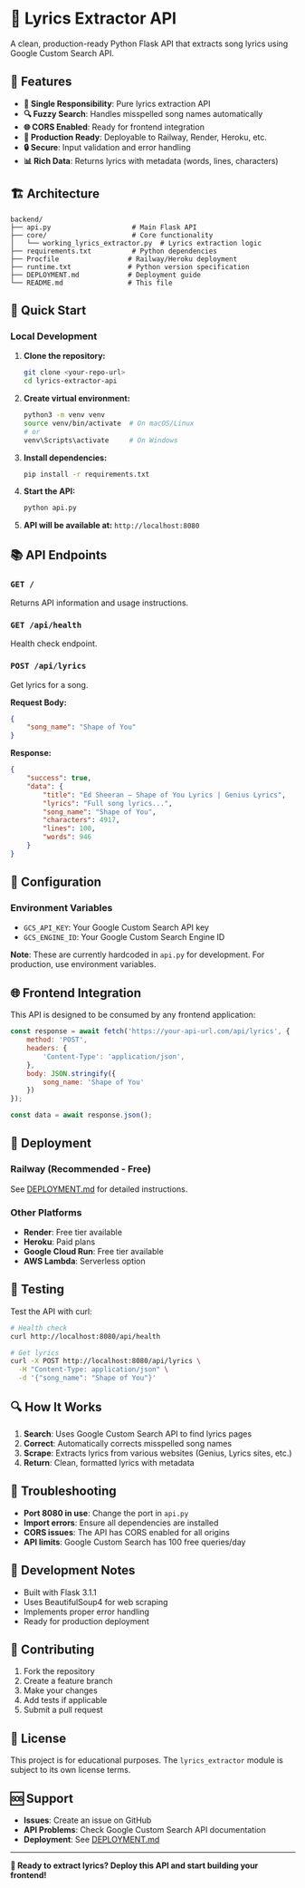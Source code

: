# 🎵 Lyrics Extractor API

A clean, production-ready Python Flask API that extracts song lyrics using Google Custom Search API.

## 🌟 Features

- **🎯 Single Responsibility**: Pure lyrics extraction API
- **🔍 Fuzzy Search**: Handles misspelled song names automatically
- **🌐 CORS Enabled**: Ready for frontend integration
- **📱 Production Ready**: Deployable to Railway, Render, Heroku, etc.
- **🔒 Secure**: Input validation and error handling
- **📊 Rich Data**: Returns lyrics with metadata (words, lines, characters)

## 🏗️ Architecture

```
backend/
├── api.py                    # Main Flask API
├── core/                     # Core functionality
│   └── working_lyrics_extractor.py  # Lyrics extraction logic
├── requirements.txt          # Python dependencies
├── Procfile                 # Railway/Heroku deployment
├── runtime.txt              # Python version specification
├── DEPLOYMENT.md            # Deployment guide
└── README.md                # This file
```

## 🚀 Quick Start

### Local Development

1. **Clone the repository:**
   ```bash
   git clone <your-repo-url>
   cd lyrics-extractor-api
   ```

2. **Create virtual environment:**
   ```bash
   python3 -m venv venv
   source venv/bin/activate  # On macOS/Linux
   # or
   venv\Scripts\activate     # On Windows
   ```

3. **Install dependencies:**
   ```bash
   pip install -r requirements.txt
   ```

4. **Start the API:**
   ```bash
   python api.py
   ```

5. **API will be available at:** `http://localhost:8080`

## 📚 API Endpoints

### `GET /`
Returns API information and usage instructions.

### `GET /api/health`
Health check endpoint.

### `POST /api/lyrics`
Get lyrics for a song.

**Request Body:**
```json
{
    "song_name": "Shape of You"
}
```

**Response:**
```json
{
    "success": true,
    "data": {
        "title": "Ed Sheeran – Shape of You Lyrics | Genius Lyrics",
        "lyrics": "Full song lyrics...",
        "song_name": "Shape of You",
        "characters": 4917,
        "lines": 100,
        "words": 946
    }
}
```

## 🔧 Configuration

### Environment Variables
- `GCS_API_KEY`: Your Google Custom Search API key
- `GCS_ENGINE_ID`: Your Google Custom Search Engine ID

**Note**: These are currently hardcoded in `api.py` for development. For production, use environment variables.

## 🌐 Frontend Integration

This API is designed to be consumed by any frontend application:

```javascript
const response = await fetch('https://your-api-url.com/api/lyrics', {
    method: 'POST',
    headers: {
        'Content-Type': 'application/json',
    },
    body: JSON.stringify({
        song_name: 'Shape of You'
    })
});

const data = await response.json();
```

## 🚀 Deployment

### Railway (Recommended - Free)
See [DEPLOYMENT.md](./DEPLOYMENT.md) for detailed instructions.

### Other Platforms
- **Render**: Free tier available
- **Heroku**: Paid plans
- **Google Cloud Run**: Free tier available
- **AWS Lambda**: Serverless option

## 🧪 Testing

Test the API with curl:

```bash
# Health check
curl http://localhost:8080/api/health

# Get lyrics
curl -X POST http://localhost:8080/api/lyrics \
  -H "Content-Type: application/json" \
  -d '{"song_name": "Shape of You"}'
```

## 🔍 How It Works

1. **Search**: Uses Google Custom Search API to find lyrics pages
2. **Correct**: Automatically corrects misspelled song names
3. **Scrape**: Extracts lyrics from various websites (Genius, Lyrics sites, etc.)
4. **Return**: Clean, formatted lyrics with metadata

## 🐛 Troubleshooting

- **Port 8080 in use**: Change the port in `api.py`
- **Import errors**: Ensure all dependencies are installed
- **CORS issues**: The API has CORS enabled for all origins
- **API limits**: Google Custom Search has 100 free queries/day

## 📝 Development Notes

- Built with Flask 3.1.1
- Uses BeautifulSoup4 for web scraping
- Implements proper error handling
- Ready for production deployment

## 🤝 Contributing

1. Fork the repository
2. Create a feature branch
3. Make your changes
4. Add tests if applicable
5. Submit a pull request

## 📄 License

This project is for educational purposes. The `lyrics_extractor` module is subject to its own license terms.

## 🆘 Support

- **Issues**: Create an issue on GitHub
- **API Problems**: Check Google Custom Search API documentation
- **Deployment**: See [DEPLOYMENT.md](./DEPLOYMENT.md)

---

**🎵 Ready to extract lyrics? Deploy this API and start building your frontend!** 